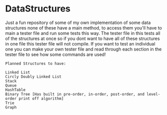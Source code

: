 # DataStructures
Just a fun repository of some of my own implementation of some data structures
none of these have a main method, to access them you'll have to main a tester file
and run some tests this way. The tester file in this tests all of the structures at once
so if you dont want to have all of these structures in one file this tester file will not compile.
If you want to test an individual one you can make your own tester file and read through each section
in the tester file to see how some commands are used!

    Planned Structures to have:

    Linked List
    Circly Doubly Linked List
    Stack
    Queue
    HashTable
    Binary Tree [Has built in pre-order, in-order, post-order, and level-order print off algorithm]
    Trie
    Graph

